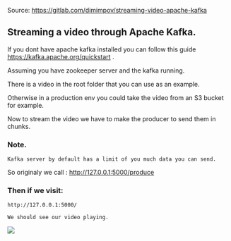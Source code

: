 
Source: https://gitlab.com/dimimpov/streaming-video-apache-kafka
## Streaming a video through Apache Kafka.

If you dont have apache kafka installed you can follow this guide https://kafka.apache.org/quickstart .

Assuming you have zookeeper server and the kafka running.

There is a video in the root folder that you can use as an example.

Otherwise in a production env you could take the video from an S3 bucket for example.

Now to stream the video we have to make the producer to send them in chunks.

### Note.

    Kafka server by default has a limit of you much data you can send.

So originaly we call : http://127.0.0.1:5000/produce

### Then if we visit:

    http://127.0.0.1:5000/

    We should see our video playing.

<img src="screenshot.png">
